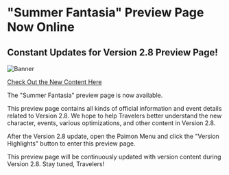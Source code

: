 # "Summer Fantasia" Preview Page Now Online
## Constant Updates for Version 2.8 Preview Page!
![Banner](https://uploadstatic-sea.hoyoverse.com/announcement/2022/07/05/35ddaf43119593550633a7f4784438b5_6976449024688891574.jpg)

[Check Out the New Content Here](https://act.hoyoverse.com/ys/event/e20210601blue_post/index.html?gamewebview=1&page_sn=c82261e0fe0f432d&mode=fullscreen&game_biz=hk4e_global&sign_type=2&auth_appid=bluepost&authkey_ver=1#/update)

The "Summer Fantasia" preview page is now available.

This preview page contains all kinds of official information and event details related to Version 2.8. We hope to help Travelers better understand the new character, events, various optimizations, and other content in Version 2.8.

After the Version 2.8 update, open the Paimon Menu and click the "Version Highlights" button to enter this preview page.

This preview page will be continuously updated with version content during Version 2.8. Stay tuned, Travelers!
